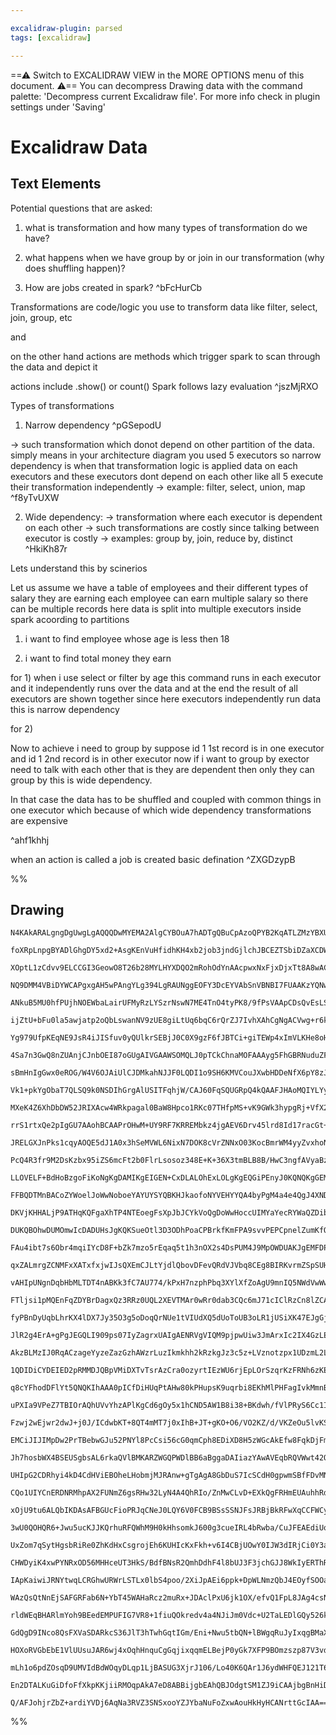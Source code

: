 ```yaml
---

excalidraw-plugin: parsed
tags: [excalidraw]

---
```

==⚠  Switch to EXCALIDRAW VIEW in the MORE OPTIONS menu of this document. ⚠== You can decompress Drawing data with the command palette: 'Decompress current Excalidraw file'. For more info check in plugin settings under 'Saving'


# Excalidraw Data

## Text Elements
Potential questions that are asked:

1) what is transformation and how many types of 
transformation do we have?

2) what happens when we have group by or join
in our transformation (why does shuffling happen)?

3) How are jobs created in spark? ^bFcHurCb

Transformations are code/logic you use to 
transform data like filter, select, join, group,
etc 

and 

on the other hand actions are methods which 
trigger spark to scan through the data and 
depict it 

actions include .show() or count()
Spark follows lazy evaluation  ^jszMjRXO

Types of transformations

1) Narrow dependency ^pGSepodU

-> such transformation which 
donot depend on other partition
of the data.
simply means in your architecture 
diagram you used 5 executors 
so narrow dependency is when that
transformation logic is applied data on
each executors and these executors dont 
depend on each other like all 5 execute their 
transformation independently 
-> example: filter, select, union, map 
 ^f8yTvUXW

2) Wide dependency:
    -> transformation where each executor is
    dependent on each other 
    -> such transformations are costly since talking 
    between executor is costly 
    -> examples:  group by, join, reduce by, distinct  ^HkiKh87r

Lets understand this by scinerios

Let us assume we have a table of 
employees and their different types of 
salary they are earning 
each employee can earn multiple salary
so there can be multiple records 
here data is split into multiple executors inside spark
acoording to partitions 

1) i want to find employee whose age is less then 18

2) i want to find total money they earn 

for 1)
    when i use select or filter by age this command runs 
in each executor and it independently runs over the data
and at the end the result of all executors are shown 
together 
    since here executors independently run data this is
narrow dependency 

for 2)

Now to achieve i need to group by suppose id 1 1st 
record is in one executor and id 1 2nd record is in other
executor now if i want to group by exector need to talk
with each other that is they are dependent then only
they can group by this is wide dependency.

In that case the data has to be shuffled and coupled 
with common things in one executor which because of 
which wide dependency transformations are expensive 
    

 ^ahf1khhj

when an action is called a job is created basic defination ^ZXGDzypB

%%
## Drawing
```compressed-json
N4KAkARALgngDgUwgLgAQQQDwMYEMA2AlgCYBOuA7hADTgQBuCpAzoQPYB2KqATLZMzYBXUtiRoIACyhQ4zZAHoFAc0JRJQgEYA6bGwC2CgF7N6hbEcK4OCtptbErHALRY8RMpWdx8Q1TdIEfARcZgRmBShcZQUebQBObR4aOiCEfQQOKGZuAG1wMFAwYogSbghNADFsAAkRAGFNFOLIWERyqCwoZpLMbmceHgBGJIAGcaHB0YB2UYBmSYBWfhKY

foXRpLnpgBYADlGhgDY5xd2+AsgKEnVuHfidhKH4xb2job3jndGjlchJBCEZTSbiDZaXCDWZTBbijP4QZhQUhsADWCHqbHwbFI5QAxEMEASCT1IJpcNgUcpkUIOMQMVicRIkdZmHBcIEsiSIAAzQj4fAAZVgMIkgg8XMRyLRAHUbpJQfDJaiEEKYCL0GKyvDqcCOOEcmghvC2GzsGo1obxvCqcI4ABJYgG1C5AC68O55AyDu4HCE/PhhFpWHKuFG

XOptL1zCdvv9ELCCGI3GeowO8T26b28MYLHYXDQO2mRohOdYnAAcpwxNxFjxDjxTt8A8wACJpTpJtDcghheGaYS0gCiwQyWSdrvhQjgxFwHeTuzm43ixzmDzhEKIHBRPr9+HhWIpie43fwvYhnUw3QkAAU2J0slZ8KgAI5CcJQPPMVDqWeodkIP9mDRYhkAAHQ4cChgASlQChJF/Qgv2ZDhmG5bF9FnPM/1pVBJDYChUAwjgYG/eBwlQNhuVQcDk

NQ9DMM4VBiDYWCAPgxgAH5wPAngYLg394LgRAUNggEOFY3DcEYVAbSnVBNBI7FUAAKzYQNwMDCiRG/cgULQ0gMI/RiAAo4JI5jyOYDRuW5TdlEkoTMigriII4OYYJqfC/0CFS7C/bBAlnRNUE01l2RRDjw0oAAVLpylve8PwIF830RT9v3gqBvIA0JgLA1zoNEhCkN0uiDIY8TrGIXCvKIki2nIyjqKyUr9MMrDmIk9iEBcni+MyhzhK/ODMi6qS

ANkuB5MU0hfPUjhNOEWbaLairUFMyRzLYSzrNswN7ME4TnO4tyPK8/9fPsVAApCDsQvEsLSAirk0KyAVCCMcReHXFoeU4KBKlwfQ+QtVBwV+i8oAAQSIZR83QYJuW6bMmA/dwYaBeHoBNLk9CyXBAyYb00FjPcIWxIFAwIWLL3iu9MiSp9X3fdKfyyi7csTfLIP64qdJZVajMqnC8IIurSMQL8mpo1r6KFpiWIoNjxt6jheKKrLDsyYaxLG6TJum

ijZtU+bFu0la5awjatp2oQbLswanNV9zUE8giLtUq6bqC6rQrZJ7IvhXAhCgNgACVwg+r6kTffdCZqQFgSvVARh4RYCgAXxWIoSjKCR2GU+p6mmeJr2IAB5AUYCGABNHgUQALRgTRnyQeEGvKQJsCiDhoTbiE+jQAZ3m0RZ4nH6ZFleMftnB1Z1h4R4Tl2XYfnGV5fgha5iFuNBFiOR4S/HvZphLnh4iOPYswhAEgRBNAeF2bRV3H+I5gzA+9h2H

Yg979UfpKEqNE9JsR4iJISfuv0yQUlkrSEBjJ0C0X9gzF6fJBTCi+giTEWp4xImVLKHe8oH6KjwWiVU6osHim1MIXU+pkzGlNOaZMVoISTQdOON0EIPRAwQMTVApMAxBkHugXAQxwwDmIFGJ0OcSgdzQHMS4Wd4wICPGgceRxlzzH3ijXMnBQSLh0WWDglYODVjQEcc+OxFhDFGLWZsbZghzi7D2BAfYJHDnSAzDhk5pw+3nDsRcPwL51gMRuQM2

4Sa7n3GwQ8nZUAnjCJnbOEI87oGUgAIVGAAWSOMQLJ0pTCkChnaMOFAAAyg5FhGBRNuduZFyibkgb0fogwjjP1ficbYGYfhp3hKDAY9xtABN2PEBsswji2MLPCbeu8U7vyGeMUYi8dhDG+BYue/xE7314O01+78L77GGRsyEf8voAIEKQ9EmJQESHxBA4kfZySUgjHSa5CDoClWQZyd0aDyGYM1EmEhUoEAENmRcX6QCVQYPKAC8RfhJBSPoeTRh

sBmHnIgGwx0eROG/W4V6OJAiUlCJDMkahNJJF0LQDI1o9SH6KMVCouJXwbHDDeNfX6pY8zJhsYYvMJizEp0WHMKxtiLHosQg4hATj4kuLceSjxo5sjYp8TOaVQwFzjGmI/YY3845bh3HGX6B5gLHllRCOAakxx5EuGAfILRijnIdTanFLQ7X2ucEMeZ3xxjLNWT0jZxQ4gv3Hvsz+RznWXBdZAfAoQoAYn0MDGQiZbyBmToSiFURSBQHSYGRwvcD

Vk1+pkYgObaT7QLSQ9k0NSDIhGrgAlUSITFqhjW/CAJ60FqSQUGRpQ4kQAAFJHAoMQIYLYynKQAGoolwAgOYLZylQwFPUQgABxLkciEaEy5MI5wcwD59JaYWbQexZ6HFrK8aYGZplymTNoCZiz3haKGPvXpN8tnJ21cexZ8xbHqrOOykoUJ/5AuVPAsB9ymmkiebA15DIOifP/N8rhvzoWimwYC3BwLQVEN4CBshqGNTobhbQ6MSLfomnJEwy06L

MXeK4Z6XhDbDW52JRIXAcw4WRkpagal0BaW8Hpco1RKc07THfpMS+vK9GWk3hypgRj+VfX2EMFTSzRn2PbMJhJriIT9nlSOLxyqIRTlVcJ9VATNWP0+LqsJ+rInMejTEk1zjTw6d+ha1N44bVupaI6sAoxnV/FtTasAHq73fsfacZ96ygtgE/QcRZi5rGT0vRGloUaIAxsRPGxNHYU2cns4WwBmbs25vLYV+ExbS15uUBW3BVaW21vbUxorkBm2t

rrS1rtxQe2pIgGU7AAohBCAAPrOHwM+UY9RF7KRREMbkz4jgAEV6Drv45lrd8Id17racGt+H9Dk/whKDReCR1lnrTifbpsmSgzJw7WNpzx9tFkWKMb+tj4S3yTrexcX83g8HeEcM4RwTi/z7rCPDVy4O3PAQ83T0GXlgaZAhjkyNkP8j+TCojkPsMKkw8qTHaGqEQh1Ai7jxZyMotBjYmj1J7RYrQBOejPC+HppY8QYMbGdicYpaRqlNq+PtDpS0

JRELGXJnPks1cqyAOQE5dJ1A0x3hSeMVWL6NixN7DOK8cVrZNNxO03KocBmrWM4yyZvxhoNWjHiIcEusw9URP4Y2o1TmtNmvc5apVjPvMhb8wF+1Ubgv2rAA97QT334vbe98ANYARi/f2BYwHwOThpeKBlrLcaDC5eTV7urGaq3VfK87hzGBaRF/zRV+rWbGttpCC1yrtJa+dc7cUUXhQUl9uUswIwWTlJhwABrlzW0LxBcUtvJhPtoWYp9dhHCL

PcQ4R3fr9M2DsKzbx95iZS6mcFt2b0FlrLsosoz348E+K+36X3tmBLB8B/HwC3ngfAVyaBzyJFI8QSjlBPyMcEcoTghmlhgfrhg/lCmqP8tjiTjQmTnzinAwpRqitRtaHTuwkZrigxqzi7uzpziIosDzoilXmLmZscGPAEmcHvnLvJlynvB9iWNQRWGrqCJeiDqcBfBpo4u7q5kbsQAqoZmbiqpbinNbrbjYkDrLhtnZiXq1plm7gbh7rInFBINF

LLOVELF+BdHoBzgoFiKoNgKgDAMIKgEIGEN+CxDLALOhExLOLgKgEQGiPEnyJ0KQNQKgGEMEN3K4SbBwK4ZNNQOBFKvoSdFVM1OBIxOoABHeACLNPBDhOSOodlIRFKnhI6KJOYJIM1EiECMoEwG4f7CiGYW4XgOJOoKThlABKqrYSEeBBznAOYFlGoKERwPEelIGNgL4BzqgNoFZPhMZDBEpHoDSFAH0eBAKPkfEpiFiBQF+DGkYCRAgPQAQEIGt

FFBQDTMnBACoZYWoelJoWwNoboeYAYUYSYQBKHJkaofoNYVEHYYQA4byPgM4a4e4QgJ4XND4TJHTv4XqFAEEa5NUa5OEQCBRBETESES0ZwBoT5BkOoPsTrOkRcdkbkY9AUeccwMURlGUREdcVUThDUQgHUd3CFFlMEd3K0aYh0QBN0aLH0UbNdAOMMVBKMeMWhPyPhDMbgHMagAsUsSse6P9O9J9KCOiq9ADEDCDDWO3F0BjHDA0ggEjFyDmGjAQ

DKVjKHHALjP9ATHqKQFgaXhTP4NTEoegFsXpJbJCYkVoQgDoWwHoccUIMYaYecRYWaQZDibcfcU4UwM8WkG8d4b4V8QEb8U0QCWESUcCVEbkbEdVBCSJBdDCSkfCdgBkTLEibNCiYUeidYJiTAeUe6QCbUfUcSSGWSRaW0ZSV0T0RQLSQMQySMRwGMeFBMWydMXYZyfMYsb4HyRCMHKHBHKwEKWgDHG5iUI0gnHfMnKnOnG3skr9H1jUM+M4CiJg

DUKQBOhwDUMOmwIcDADUHsJgKQKSueOtl3D3ODhPoaCPBrkfKmFPA9svvPEPCpnelZumKfO9hoq8NeoQncFPnWJqnMIvKypPJ9u+twIBeikBmcpDp/hAHci/o8jAojk/sjiyF8mjriihhAVjsTkAfgiAZQQiJcoToRrhSUKToQfAciogdTiwr9LRugSUHioxvnjgcIpCEcAQdxrxhugoiLgymZi8AcFPFfCrqCNYiropsmBfIBRMvEFqhwVKlwWe

FAu4ibt7s6Obr4mqiIYcD8F+bZk7mzo5rEqaq5t1h3nOX2s4DsPUM4J9MpOWDUAKJgEMFDPQGrIQPUPoDANeCPpgo0tuv0OqnMEMq9gDs8OqnsMMOqgeg/KFUBUKlrjsBogEp6hIXdrCNPp6ovGcPMPcI/GPNMKBROdwAfOHm/Dbufg2MMIMHMHftBWAbBfBRAq/gjh/ihV/mhYhhhUxVhRQrCjjgRZDiRQARhr9BReTggWaEgSnHRSUAxQIczvi

qxZALmrgZCNMFxXATxfxjwIJsQXEmCJLtYjdlQbovDFevQRdVJVbq8CEg8BIRKvrmZSpSUHpsbp4qbppYITpRZjMK9hfPNdGuEqtbIaZS5m9ZAB5t9T5sHvav7oFr7iHs4JsEWIBVYrMMKqMpPPJbFuVc8IuKMtFYBZMA2GnmABnrGjlmoHlnnkQcVoXmVpXtIY3iWszbVgzRcg1h1s1mDe1k1vXq3mAO3r1n2nACugKASfsQAKr+UdDj4DzrDlU

vAHIpUNgnDqbHbMLTDT4nABKk3fC7AU774/kPxH7nzphPbq3XYlXfZoAgU9mnIQ5NWdVwWw6QYVDtXkqwVII9WoJ/7YVE6AHFbAFm2gF4X4ZB2kUh2QCTVwEm2QAUYzW0W062hoFLUYEs4N5Eoc7sW4B7DbUxjYECDi4PxvAXyLDr7ory7wz3CSVMHmJnCFgqb7CKXSqG66ZqVfUaVM6/QW5/WBKTwvyxWGVg3GrKUjmtDGmbFkRSxUQWw7GQknS

FTljsi1pMQEnFqZDYBrDagxQz3RRz0UQL2XEVTMAr0wRr0dab3CQc6mJ71cIClRzCn8lZCAzAz4CgzHKQyqlykKk6LKn4B/1Mg4zwh4xRCEy6k53kakCUzNH4DrHlBH2Swn38yuntTL0FRX3r1eS1Hb0P1ci9nhyRyDk6Sxy2YIDjn20pxJDTki2zm5x9rch7AwDRT0Ay0D7Sjy1MiK2/TbavbPzbDLhaorLpgzD1Xa2Gh/nLhTynCrhjysHfmzL

fyPBnDyUqbLhrKX4lDX7Jy35O3g5oDoqQrNUe1tVIUdXQ5dUoToUB3oLR1jUSiXK47EJgGjWDXQHwqUWJ0QDJ1UZzVp1TgZ0/XLUsVc2lCsYiLxBF1g0JhMpzALCvZap1hiVN2SNyY3WN2oBXw5XWLA2lB66cHyHcFd36Y910b93aVmbW4lwfBvyEWbhGUl3g3OYyqlMQwz3OAAB8bhQgyZ6DZUmD4kcECJNRnAd4t9xaFE4kkZs0/sH4QsYRC9w

JlR2g4ErA+gPgJEGQLI909ps07IyZagrxUAIgAENRVgVIQM9pjpwUiw3JmArxIc2IX4GzLEzRN9+DQYD9IUOso0bMLpQza0hx+hiEf4QkRAwUlRMzAR5IGRWAzzocLA2E1UERphiL2ALzKLzEWQzU3z1UjEIQAzczHpOU/IYMjzSLZxt8s0QLgsWE61d9DMX9zUPTjzQMPgCAXYXpLhbhvpUArhNIeYrhGEU04EqxSDEg7LzA/TGRi9wzaRAz4zH

AkzBLMzIJ0RqACzageYyzeZazGzhAWzrLuzIkmkhh2kRzkgJz3c5z+LVznotzpx1UDzmL2LbzKEHzuDBEBLO9JE4LI04Zs49L5p4koLfzELPghA0LNhsLeo8LVLWLyLGhOE6LAE7rKbCseL+Jd9GrxLGRpL9h5LT4brTzybNLgIdLLU2xirTLBDUArL4E7LWAnLwQPLjx3p/LHhgrxhC0nAoruA4rXAb9UAgpX0qTT9794pX9kp540psMWMiMvV5

1QDIDiCYDEIED2pRMMDJQBpVMiDXTvTsrAzCra0ozyrtIEzWU6rjEpLOrSzqrKzFRNh6zKExr2zSRezFrS03kxznQdrPklz0QTrlrdzrrSbHrzUgg/CPrUzPzu9kbQbGUIbNbGDILtpRx4LQ70bsbNxnAcLAzmbrzqL5RGL5b0HuLJJQYebRLibRbdxJblLmblbhA1b578s9bPzjbJEzbvTrbJr3LjhnbfLLxbxwrA7hEQ7zURDLz/ZL9Q5pAFDR

q8cYFhodDFlYt5QNQKIhAAA0pICfDiHUqPtAHw80kPHupsK9uqrbi8EKhMlPHFagIvkMmnBMufNFVXYk8o/dj8Heoo/PhfCfMcno8mK9g1S7ZHVDjcugC1XDlAt7XAm7X7ajvYx41ATF64xHaHQTv/p4xNTAT49NQEzTigenQzqE1nStRE+tfnVDLExE/E+BQEqMrYtotdUYqCLbg3aYl9GfBPAcA+WtUU0pSU1DRUN3YqpUyUAPTU/9cuBFfMI7

uPXIa9VPeZ7TBIOrAQhUVvYhzAPlKgCd6gOy5x1hCND5AW1B8i38+BKdwh/fVlPRyS6Cc1I9zK3K4MwyxaXsYiKy6wP19+AQHp73B96d5oFKkrKNCR7NOC3oAD3x+JKdy25gG2+EGgJ8baNNF4Zaq4YEMQP0wBApK4Y4GlKYllJKzPbtyQPt8yw/cd6j70xd4xFdxm4m3D/dyjyd363i694W+9w98z302e2fQkf97x24W0WcaD/tBDyd1D1ADD+J

Fzwj2wEjwr2dwJ+j0J/ICdwbKT+8QT4mMT7j0xIhB+JT+gKO+O6/VO2KZ/d/VKZeOu5lvKSuwwKjOYCqYux0Ju79Nu1A3qTIQewg1K+gLT50Xz7vUzyd+d+L5d9ERz8R5R3d4hML7zwd89/mwx0Lzz9r6L/K4n39z5Ij1L0D2ICD/gGD/ZJn/JNDyoqr2n0pOr5r/X2jxj/r9j3JEb/6agIT2b0b+T1b0SXJ32aQ9HMp5t2Oep7Q2nFp53iGJINy

EMCiJIJIMpDw2PrTBebwGJu52PNYl8PcCsi56cG0qmCph8EDiXD8H5zWGcAkEfw8FqkDjFm+qVWogU1BdF3l4/tY3doQYLG7+H2ql2/xIZMKgdAall3/4gphq7jArrALjrFcpq1FFOmigq7BMqufdJipgT3ZrUomkIdJE11ZpCYEmWqU/BokIq10IuwqPrgKmfRXxAkiTQis9WKYbceCfBWGlpVMxMoRCtVWsI01BoRMJ6E3TbpDHKBlIpUX4clP

Jh7hosbWX4BSEUSgbsAL6rkaQVlBMKARZWGQPWDlBB6aBggaDAIiazYAwAVEqbRQVWwt42QmADMCWI1CogbMCA7IeqACBIgXQQgpABaODyI4ItzBlggCBiR8HiR9AfoD8FyzcJuDSAMAd5uUTL7ZkoehESIYQGiFdxsQqRcCMn3dLgtWQRABolkBYgRDHi6QkwXDy/CBgHAAEFEuBHJBsAsh8vc4o+3SiX0QosEawFlHOK8gcI6QHwBYJUSiQNeO

UHIpG2CDRhyi4kD4CdHViEBOheLHobmjMJRAnw+gTgAgA8GbDuS7IcSCdH0gpwmSBfFDvMNOLdtTmdJB4s4UNjRAaW6vBNCEWU4iQNIqvTni30OY4RGi3HZ7qyyeFSwcwBrGwvULiLdDgS0zbEoEFlaPE0GBAJ8JUMSJVk9hxQnIvn0e6V82IDg27qR2+EssSITw90uoHBYZ8OAnzDejH2R7gQDhvEE6JWAIjnF4WMbaSPML1DBRzihvEiLKyEgj

CQo1UIYCnERDNRMhpAX2FUNmZ6gsRHw32LyN4A4QhRIo/ZnMwCLvD+EXkQgFRHmEUAuhhRdkUmzu4si0WLEVYSiHAjXB1AOwt7lqzZiRsIiXgnyHz1BGjROAX9GiJ4OujZkdRhIqocNDp5Pd/W77cCHaGDZZQ8ATpVZnG3ghIQWIKQqyHbFsjBQQigxLltVBNFqAMiegBNECX2iiiZmGbZUZewyJQ88AZw6WBwHzGwQfR5In7mGyhK5ihohAaSPX

xOjU9tu6ALQbIKDAsAFBGUcFioPRJqCNeJ0LQY6V0FCB9BSsSSNJFsJRBjBkRFwXqCCFWCyOERdjnYO5AODFhx9EscwFiFbDbRHPXwfLwCHckFxIQ7MmENSFlDoh24mNHEISGglTx4kFIaUKiEmC5RnrXITC3yHRsih5xZ8eUNzFItsRH7TonUOaJ6Amh4PFoVWl1YWl2hGorUUsL6EnjhhphW4eMP1BTCU4ewWYTBHgmLCWIvQg0asMIgbDdxOw

3wU0QOHQR6+Jwu5ucKJJKQrhuRFQWhM9H0kHhsomkJ600g3cueIRL4bRwba/CuJFEAEdiUqLAiYyDo7kmm2BKQjIhMIilvCIuiIjMitpZIrkXr7ojcImI+ETiKyDCTxIMLNicSNJF4Ns+/rSiUpGpGuRaRhRBkQsQAjMjGU2ounIbE5EWpTCJAFOPyJo5yjI2i0cUXxM+HSieAso14lkICmzNQSSowCbNFVYEQ1RHQzUfhJ75TQVBmLPUS5POJGi

UxZom7qSytHgsbRiRe0ZhKdHxCsgrojEh6KUHIcKxFkh+v6I4CBjUOwY0IJW3dIRjCi0Y3aMEBjI4REx/U5qKaLTHZ5MxvcbMRsIlFKsCxrxYOKYRLFljt49PAhkh1Z5xlrumAOsQ2IL5Njbeinb6KOw/oSk94LvaGH7wkDLtFS3vdGJdI3YalwGWpYPgQL8ZwNDSR7Fsf1hkF9sOcnYkImxN7FmgdS6gwcVKmHGhA9BAEccd1D/BGCTBJY/oViG

CHWDyiK4xwPYNRxOD56MHHceUT3HkS/BdfBNsR2QmhDdhF4l8bUJ3F3jchGJJ8WkIyERThR74zEZ+K/AFCBJv4xmRUPeGiiaheRcKPUPAnCjmhLEVobBOwbJSEJBE5YUjMGHQy8IqEsYeCwmFIRdYMw1yHMIWHdDZZabO8MlHWF6gyJ54/YUpGonHDdYpw0wuJxe6zQmJs0FiWMLYnpiiI1UP4c1B4lvC4pZHASfaMMn/Dci4koEc0RBF5lwRck8

IApKaiwiJRNYtwqLCRGhwURWrLSTLx0lbS4poo/2XiJpAEi6ppk+DpWLNmzQbJ4EOyfSOOaOSOh+o1yTj17FThPJTk6UUMAFHgR/JRIsUQBOTZKR+JoU8KXoGFFRTNWTAWKT3Pimqj1ROsuub33mLlssprIw0aDzykIs8+logaMVNdEXQypERMUc6KqnbCapbklQSZO9HR9Gpu9Zqa1KtEhjOpMLbqecV6mxjhpCY20MNJXnsSjZ3YyaQqKCl5ib

WAzQsQtNnEjSAFGRFab6N+YbT45WAHaRcz2muRx+JDAclPxU6jk1OX/efvQ1FpL8JAg4csNeGfCaA5g3IGGDXE0D9oiFMtXAGwH7Q1Bpgg4bfpIU9rCJr+4eIsBrQmR7orE+6KRmdwvjT5F4HwQ5K8EXAqYH+e8YYM/AbCphT4hVZunbW2QjADg78V4PcH1pCop48QKLsYxgpu0EuntN/DBl9oQDPeDxBxjALIoXIw6YKEakgKsUQB46ToXxv41m

rldWEqBHARlmYoh9BEedEMPUFIG7VR8+1fiuQOkredv4a4NJiJm0Vdc+U2TaLEDlGQy526k9LgepWLql55u/Axbg2AzAvBVuog9bpDU24w1e6yNBGrFgDzpYgscNUPFIsAq/Y5Fk8BRSFmUXzAtcX8GSlYlOBjwKaVNbLNnlpq55U0cTErBXk5pkCi05eDmuMp5qC0O0ETAWnXiWXSFF+VlcoA3AHwroWwcxOACQNM6YJJBe/IHMoq1y24TgbwFl

GdQgD9INco8QsFXVaSDARkcS36JlT3hTwhGqtIGm/Eni+Nwu5tbQN+lBWgqRuJyIxqgBMaXIzGwAxCqAJS6AC0uP+dHBYsgIOLIUOXQipCky4OKnFZGfdlTkwEeLKus3SAD4ten1cQwLYUgcZQRBl05q56E+KMghW0DDQQqBgerlC6ep18diFJGNw7oKFSQ03fgtMrm7VNclgSHGhonEVj1ilENdppN0kESAUO2ZWMpG3cAvzLomqwKHdDJCsB9C

HOXoRVGbEbE1VlUUsuJAR6wj4xOqhHnquCgGqjixqqmELBejP0yGk7XFP9BOmzszp87V3vdPd4ANrqa7YNeqU1L4wXpYNMPkaS+kWq/wVqzVbapjL2r/Ijq6qM6qNXyk3VXKIOPJ0n7cBhyeqKhnPynKZxwAOKSEEJCFBBRuAOcaAACAyANJSqKwBgDGwoDpJkusGOLnBRsgDruQPQCAFixrQMw7QnQfQEKGBRwqEKBQEdSIFRwTr0g3ayxmAORW

mLh1o6pdZOsqD9UMVIdBdWOqyDLqp1LjBASUG3XjrJ106/Lo40K6QAr1J6ydWHFQEJ121T6qAKevLjErkC86z9aesqC+qZ2zvf9YuuvXpAgNb0Q6d6sfXgbn16QdYm72ukfr4NX6m9SVmbx80GaR6ndekEHBN5eaQtNjB1i3VobT1zeFBpgheTDr0SyIfkAPm4BXxHgZNSqpejTBvB21dGyYjXCY3qoxgw9F4FYna4ZNIARgRofoAbUlgliZyIZA

En2DTALKuGiDfoFfXkpKKjiiRMOqpAkA7eD8ABBijgbEAhQBJOdgtSM1ZJ9iCAAjbgBnHiD21Om3tQgh7TpJMQfaUgMoDJDGRhgxVXgLFT82+abOUELkBHGUB+h2QncTzbgG80GJeAsWmRa4SC0QAlNn629WiB/XqFWKPIBjBHA7HF4e0mQWzf1OLXT9wGRADUkpzQWQBmiLayrZt2ECNst0dWpTXYGUinNmAAoZonAEs0c4bNdmzgfOpaKMBooj

Q/AFJohjrZbZ+ardiYVDj6AqNa3RVZ3SNSxooYZJYbaNuFoZxwAouHkHyHCANrttGcIAA===
```
%%
